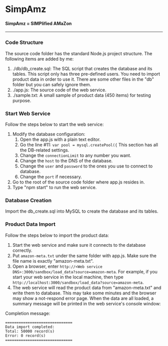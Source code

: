 # SimpAmz

#### SimpAmz = SIMPlified AMaZon

---

### Code Structure

The source code folder has the standard Node.js project structure. The following items are added by me:

1. ./db/db_create.sql: The SQL script that creates the database and its tables. This script only has three pre-defined users. You need to import product data in order to use it. There are some other files in the "db" folder but you can safely ignore them.
2. ./app.js: The source code of the web service.
3. ./sample.txt: A small sample of product data (450 items) for testing purpose.


### Start Web Service

Follow the steps below to start the web service:

1. Modify the database configuration:
	1. Open the app.js with a plain text editor.
	2. Go the line #11: ```var pool = mysql.createPool({``` This section has all the DB-related settings.
	3. Change the ```connectionLimit``` to any number you want.
	4. Change the ```host``` to the DNS of the database.
	5. Change the ```user``` and ```password``` to the ones you use to connect to database.
	6. Change the ```port``` if necessary.
2. Go to the root of the source code folder where app.js resides in.
3. Type "npm start" to run the web service.


### Database Creation

Import the db_create.sql into MySQL to create the database and its tables.


### Product Data Import

Follow the steps below to import the product data:

1. Start the web service and make sure it connects to the database correctly.
2. Put ```amazon-meta.txt``` under the same folder with app.js. Make sure the file name is exactly "amazon-meta.txt".
3. Open a browser, enter ```http://<Web service DNS>:3000/sandbox/load_data?source=amazon-meta```. For example, if you start your web service in the local machine, then type ```http://localhost:3000/sandbox/load_data?source=amazon-meta```.
4. The web service will read the product data from "amazon-meta.txt" and write them to database. This may take some minutes and the browser may show a not-respond error page. When the data are all loaded, a summary message will be printed in the web service's console window:

Completion message:

	==============================
    Data import completed:
    Total: 50000 record(s)
    Error: 0 record(s)
    ==============================
